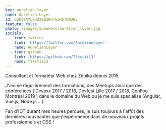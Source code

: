 ```yaml
---
key: aurelien_loyer
name: Aurélien Loyer
id: 6gQjsAYLpRd2eB2HnTG2HS7BWJB2
feature: false
photo: /images/speakers/aurelien_loyer.jpg
socials:
  - icon: twitter
    link: 'https://twitter.com/AurelienLoyer'
    name: AurelienLoyer
  - icon: github
    link: 'https://github.com/T3kstiil3'
    name: T3kstiil3
---
```

Consultant et formateur Web chez Zenika depuis 2015. 

J'anime régulièrement des formations, des Meetups ainsi que des conférences ( Devoxx 2017 / 2018, Devfest Lille 2017 / 2018, ConFoo Montréal 2019 ) dans le domaine du Web ou je me suis spécialisé (Angular, Vue.js, Node.js ...). 

Fan d'IOT durant mes heures perdues, je suis toujours à l'affût des dernières nouveautés que j'expérimente dans de nouveaux projets professionnels et OSS !